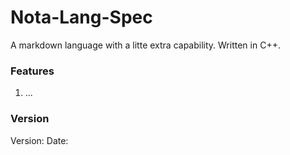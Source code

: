 # Nota-Lang-Spec
A markdown language with a litte extra capability. Written in C++.

### Features
1) ...

### Version
Version: 
Date:
